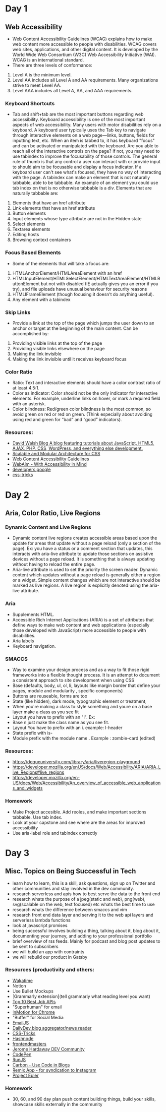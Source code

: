 # Day 1
## Web Accessibility
- Web Content Accessibility Guidelines (WCAG) explains how to make web content more accessible to people with disabilities. WCAG covers web sites, applications, and other digital content. It is developed by the World Wide Web Consortium (W3C) Web Accessibility Initiative (WAI). WCAG is an international standard.
- There are three levels of conformance:
1. Level A is the minimum level.
2. Level AA includes all Level A and AA requirements. Many organizations strive to meet Level AA.
3. Level AAA includes all Level A, AA, and AAA requirements.
### Keyboard Shortcuts
- Tab and shift+tab are the most important buttons regarding web accessibility. Keyboard accessibility is one of the most important aspects of web accessibility. Many users with motor disabilities rely on a keyboard. A keyboard user typically uses the Tab key to navigate through interactive elements on a web page—links, buttons, fields for inputting text, etc. When an item is tabbed to, it has keyboard "focus" and can be activated or manipulated with the keyboard. Are you able to reach all of the interactive controls on the page? If not, you may need to use tabindex to improve the focusability of those controls. The general rule of thumb is that any control a user can interact with or provide input to should aim to be focusable and display a focus indicator. If a keyboard user can't see what's focused, they have no way of interacting with the page. A tabindex can make an element that is not naturally tabbable, able to be tabbable. An example of an element you could use tab index on that is no otherwise tabbable is a div. Elements that are naturally tabbable are:
1. Elements that have an href attribute
2. Link elements that have an href attribute
3. Button elements
4. Input elements whose type attribute are not in the Hidden state
5. Select elements
6. Textarea elements
7. Editing hosts
8. Browsing context containers
### Focus Based Elements
- Some of the elements that will take a focus are:
1. HTMLAnchorElement/HTMLAreaElement with an href
2. HTMLInputElement/HTMLSelectElement/HTMLTextAreaElement/HTMLButtonElement but not with disabled (IE actually gives you an error if you try), and file uploads have unusual behaviour for security reasons
3. HTMLIFrameElement (though focusing it doesn't do anything useful). 
4. Any element with a tabindex
### Skip Links
- Provide a link at the top of the page which jumps the user down to an anchor or target at the beginning of the main content. Can be accomplished by:
1. Providing visible links at the top of the page
2. Providing visible links elsewhere on the page
3. Making the link invisible
4. Making the link invisible until it receives keyboard focus
### Color Ratio
- Ratio: Text and interactive elements should have a color contrast ratio of at least 4.5:1.
- Color as indicator: Color should not be the only indicator for interactive elements. For example, underline links on hover, or mark a required field with an asterisk.
- Color blindness: Red/green color blindness is the most common, so avoid green on red or red on green. (Think especially about avoiding using red and green for “bad” and “good” indicators).
### Resources:
- [David Walsh Blog A blog featuring tutorials about JavaScript, HTML5, AJAX, PHP, CSS, WordPress, and everything else development.](https://davidwalsh.name/)
- [Scalable and Modular Architecture for CSS](http://smacss.com/)
- [Web Content Accessibility Guidelines](https://www.w3.org/TR/WCAG21/)
- [WebAim - With Accessibility in Mind](https://webaim.org/)
- [developers.google](https://developers.google.com/web/fundamentals/accessibility/focus)
- [css-tricks](https://css-tricks.com/almanac/selectors/f/focus-within/)

# Day 2
## Aria, Color Ratio, Live Regions
### Dynamic Content  and Live Regions 
- Dynamic content live regions creates accessible areas based upon the update 
for areas that update without a page reload (only a section of the page). Ex: you have a 
status or a comment section that updates, this interacts with aria-live attribute to update those sections on assistive devices without a page reload. It is something that is always updating without having to reload the entire page. 
- Aria-live attribute is used to set the priority the screen reader. Dynamic content which updates without a page reload is generally either a region or a widget. Simple content changes which are not interactive should be marked as live regions. A live region is explicitly denoted using the aria-live attribute.
### Aria
- Supplements HTML. 
- Accessible Rich Internet Applications (ARIA) is a set of attributes that 
define ways to make web content and web applications (especially those developed 
with JavaScript) more accessible to people with disabilities.
- Aria labels 
- Keyboard navigation. 
### SMACCS 
- Way to examine your design process and as a way to fit those rigid frameworks 
into a flexible thought process. It is an attempt to document a consistent approach to site development when using CSS
- Base (defaults, body, ul, ol, li, layouts like margin border that define your pages, module and modularity , specific components)
- Buttons are reuseable, forms are too 
- State (like hidden), dark mode, typographic element or treatment, 
- When you're making a class to style something and youre on a base layer make a class as you see fit
- Layout you have to prefix with an "l". Ex: 
- Base n just make the class name as you see fit.
- Layout You have to prefix with an i. example: l-header
- State prefix with is-
- Module prefix with the module name . Example : zombie-card (edited) 
### Resources:
- https://dequeuniversity.com/library/aria/liveregion-playground
- https://developer.mozilla.org/enUS/docs/Web/Accessibility/ARIA/ARIA_Live_Regions#live_regions
- https://developer.mozilla.org/en-US/docs/Web/Accessibility/An_overview_of_accessible_web_applications_and_widgets
### Homework 
- Make Project accesible. Add reoles, and make important sections tabbable. Use tab index. 
- Look at your capstone and see where are the areas for improved accessibility
- Use aria-label role and tabindex correctly

# Day 3
## Misc. Topics on Being Successful in Tech
- learn how to learn, this is a skill, ask questions, sign up on Twitter and other communities and stay involved in the dev community.
- research serverless and apis how to best serve the data to the front end 
- research whats the purpose of a jpeg(static and web), png(web), svg(scalable on the web, text focused) etc whats the best time to use
- research whats the difference between smaccs and vim
- research front end data layer and serving it to the web api layers and serverless lambda functions
- look at javascript promises
- being successful involves building a thing, talking about it, blog about it, documenting your journey, and adding to your professional portfolio
- brief overview of rss feeds. Mainly for podcast and blog post updates to be sent to subscribers 
- we will build an app with contraints
- we will rebuild our product in Gatsby 
### Resources (productivity and others:
- [Wakatime](https://wakatime.com/)
- Notion
- Use Bullet Mockups 
- [Grammarly extension](tell grammarly what reading level you want)
- [Top 10 Best Job APIs](https://blog.api.rakuten.net/top-10-best-jobs-apis-linkedin-indeed-glassdoor-and-others/)
- "Superhuman" for email
- [InMotion for Chrome](https://inmotion.app/meet/jerome-hardaway/9gxy6)
- "Buffer" for Social Media 
- [EmailJS](https://www.emailjs.com/)
- [DailyDev blog aggregator/news reader](https://daily.dev/)
- [CSS-Tricks](https://serverless.css-tricks.com/)
- [Hashnode](https://hashnode.com/)
- [frontendmasters](https://frontendmasters.com/guides/learning-roadmap/)
- [Jerome Hardaway DEV Community](https://dev.to/jeromehardaway)
- [CodePen](https://codepen.io/)
- [RunJS](https://runjs.app/)
- [Carbon - Use Code in Blogs](https://carbon.now.sh/) 
- [Remix App - for syndication to Instagram](https://buffer.com/remix) 
- [Project Euler](https://projecteuler.net/)

### Homework
- 30, 60, and 90 day plan push content building things, build your skills, showcase skills externally
in the community
